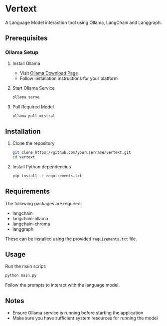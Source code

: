 # Vertext

A Language Model interaction tool using Ollama, LangChain and Langgraph.

## Prerequisites

### Ollama Setup
1. Install Ollama
   - Visit [Ollama Download Page](https://ollama.ai/download)
   - Follow installation instructions for your platform

2. Start Ollama Service
   ```bash
   ollama serve
   ```

3. Pull Required Model
   ```bash
   ollama pull mistral
   ```

## Installation

1. Clone the repository
   ```bash
   git clone https://github.com/yourusername/vertext.git
   cd vertext
   ```

2. Install Python dependencies
   ```bash
   pip install -r requirements.txt
   ```

## Requirements

The following packages are required:
- langchain
- langchain-ollama
- langchain-chroma
- langgraph

These can be installed using the provided `requirements.txt` file.

## Usage

Run the main script:
```bash
python main.py
```

Follow the prompts to interact with the language model.

## Notes
- Ensure Ollama service is running before starting the application
- Make sure you have sufficient system resources for running the model